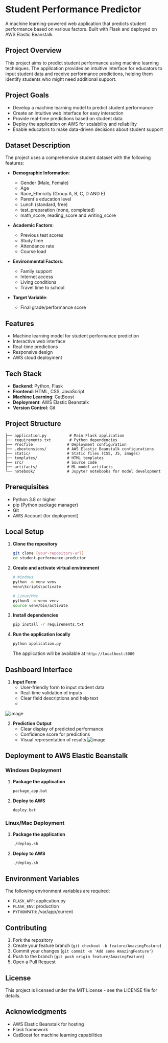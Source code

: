 # Student Performance Predictor

A machine learning-powered web application that predicts student performance based on various factors. Built with Flask and deployed on AWS Elastic Beanstalk.

## Project Overview

This project aims to predict student performance using machine learning techniques. The application provides an intuitive interface for educators to input student data and receive performance predictions, helping them identify students who might need additional support.

## Project Goals

- Develop a machine learning model to predict student performance
- Create an intuitive web interface for easy interaction
- Provide real-time predictions based on student data
- Deploy the application on AWS for scalability and reliability
- Enable educators to make data-driven decisions about student support

## Dataset Description

The project uses a comprehensive student dataset with the following features:

- **Demographic Information**:
  - Gender (Male, Female)
  - Age
  - Race_Ethnicity (Group A, B, C, D AND E)
  - Parent's education level
  - Lunch (standard, free)
  - test_preparation (none, completed)
  - math_score, reading_score and writing_score

- **Academic Factors**:
  - Previous test scores
  - Study time
  - Attendance rate
  - Course load

- **Environmental Factors**:
  - Family support
  - Internet access
  - Living conditions
  - Travel time to school

- **Target Variable**:
  - Final grade/performance score

## Features

- Machine learning model for student performance prediction
- Interactive web interface
- Real-time predictions
- Responsive design
- AWS cloud deployment

## Tech Stack

- **Backend**: Python, Flask
- **Frontend**: HTML, CSS, JavaScript
- **Machine Learning**: CatBoost
- **Deployment**: AWS Elastic Beanstalk
- **Version Control**: Git

## Project Structure

```
├── application.py          # Main Flask application
├── requirements.txt        # Python dependencies
├── Procfile               # Deployment configuration
├── .ebextensions/         # AWS Elastic Beanstalk configurations
├── static/                # Static files (CSS, JS, images)
├── templates/             # HTML templates
├── src/                   # Source code
├── artifacts/             # ML model artifacts
└── notebook/              # Jupyter notebooks for model development
```

## Prerequisites

- Python 3.8 or higher
- pip (Python package manager)
- Git
- AWS Account (for deployment)

## Local Setup

1. **Clone the repository**
   ```bash
   git clone [your-repository-url]
   cd student-performance-predictor
   ```

2. **Create and activate virtual environment**
   ```bash
   # Windows
   python -m venv venv
   venv\Scripts\activate

   # Linux/Mac
   python3 -m venv venv
   source venv/bin/activate
   ```

3. **Install dependencies**
   ```bash
   pip install -r requirements.txt
   ```

4. **Run the application locally**
   ```bash
   python application.py
   ```
   The application will be available at `http://localhost:5000`

## Dashboard Interface

1. **Input Form**
   - User-friendly form to input student data
   - Real-time validation of inputs
   - Clear field descriptions and help text
   - 
![image](https://github.com/user-attachments/assets/3754eed1-5716-438f-9c19-12e145e2918a)

2. **Prediction Output**
   - Clear display of predicted performance
   - Confidence score for predictions
   - Visual representation of results
![image](https://github.com/user-attachments/assets/b2b38f88-f4b7-4e99-9ab7-ad77c02b47c8)

## Deployment to AWS Elastic Beanstalk

### Windows Deployment

1. **Package the application**
   ```bash
   package_app.bat
   ```

2. **Deploy to AWS**
   ```bash
   deploy.bat
   ```

### Linux/Mac Deployment

1. **Package the application**
   ```bash
   ./deploy.sh
   ```

2. **Deploy to AWS**
   ```bash
   ./deploy.sh
   ```

## Environment Variables

The following environment variables are required:

- `FLASK_APP`: application.py
- `FLASK_ENV`: production
- `PYTHONPATH`: /var/app/current

## Contributing

1. Fork the repository
2. Create your feature branch (`git checkout -b feature/AmazingFeature`)
3. Commit your changes (`git commit -m 'Add some AmazingFeature'`)
4. Push to the branch (`git push origin feature/AmazingFeature`)
5. Open a Pull Request

## License

This project is licensed under the MIT License - see the LICENSE file for details.

## Acknowledgments

- AWS Elastic Beanstalk for hosting
- Flask framework
- CatBoost for machine learning capabilities
